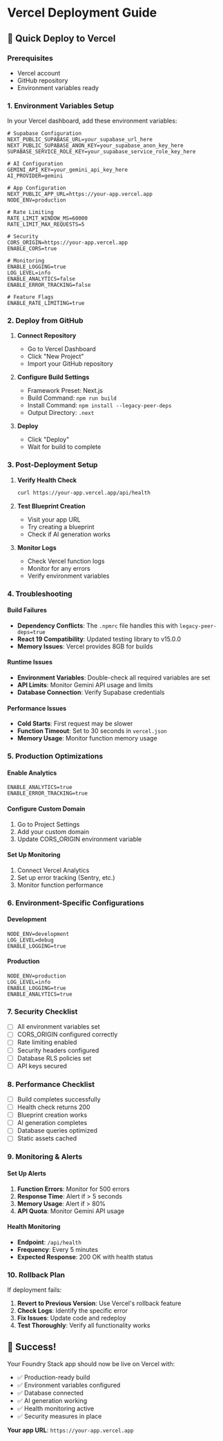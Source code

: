 # Vercel Deployment Guide

## 🚀 Quick Deploy to Vercel

### Prerequisites
- Vercel account
- GitHub repository
- Environment variables ready

### 1. Environment Variables Setup

In your Vercel dashboard, add these environment variables:

```env
# Supabase Configuration
NEXT_PUBLIC_SUPABASE_URL=your_supabase_url_here
NEXT_PUBLIC_SUPABASE_ANON_KEY=your_supabase_anon_key_here
SUPABASE_SERVICE_ROLE_KEY=your_supabase_service_role_key_here

# AI Configuration
GEMINI_API_KEY=your_gemini_api_key_here
AI_PROVIDER=gemini

# App Configuration
NEXT_PUBLIC_APP_URL=https://your-app.vercel.app
NODE_ENV=production

# Rate Limiting
RATE_LIMIT_WINDOW_MS=60000
RATE_LIMIT_MAX_REQUESTS=5

# Security
CORS_ORIGIN=https://your-app.vercel.app
ENABLE_CORS=true

# Monitoring
ENABLE_LOGGING=true
LOG_LEVEL=info
ENABLE_ANALYTICS=false
ENABLE_ERROR_TRACKING=false

# Feature Flags
ENABLE_RATE_LIMITING=true
```

### 2. Deploy from GitHub

1. **Connect Repository**
   - Go to Vercel Dashboard
   - Click "New Project"
   - Import your GitHub repository

2. **Configure Build Settings**
   - Framework Preset: Next.js
   - Build Command: `npm run build`
   - Install Command: `npm install --legacy-peer-deps`
   - Output Directory: `.next`

3. **Deploy**
   - Click "Deploy"
   - Wait for build to complete

### 3. Post-Deployment Setup

1. **Verify Health Check**
   ```bash
   curl https://your-app.vercel.app/api/health
   ```

2. **Test Blueprint Creation**
   - Visit your app URL
   - Try creating a blueprint
   - Check if AI generation works

3. **Monitor Logs**
   - Check Vercel function logs
   - Monitor for any errors
   - Verify environment variables

### 4. Troubleshooting

#### Build Failures
- **Dependency Conflicts**: The `.npmrc` file handles this with `legacy-peer-deps=true`
- **React 19 Compatibility**: Updated testing library to v15.0.0
- **Memory Issues**: Vercel provides 8GB for builds

#### Runtime Issues
- **Environment Variables**: Double-check all required variables are set
- **API Limits**: Monitor Gemini API usage and limits
- **Database Connection**: Verify Supabase credentials

#### Performance Issues
- **Cold Starts**: First request may be slower
- **Function Timeout**: Set to 30 seconds in `vercel.json`
- **Memory Usage**: Monitor function memory usage

### 5. Production Optimizations

#### Enable Analytics
```env
ENABLE_ANALYTICS=true
ENABLE_ERROR_TRACKING=true
```

#### Configure Custom Domain
1. Go to Project Settings
2. Add your custom domain
3. Update CORS_ORIGIN environment variable

#### Set Up Monitoring
1. Connect Vercel Analytics
2. Set up error tracking (Sentry, etc.)
3. Monitor function performance

### 6. Environment-Specific Configurations

#### Development
```env
NODE_ENV=development
LOG_LEVEL=debug
ENABLE_LOGGING=true
```

#### Production
```env
NODE_ENV=production
LOG_LEVEL=info
ENABLE_LOGGING=true
ENABLE_ANALYTICS=true
```

### 7. Security Checklist

- [ ] All environment variables set
- [ ] CORS_ORIGIN configured correctly
- [ ] Rate limiting enabled
- [ ] Security headers configured
- [ ] Database RLS policies set
- [ ] API keys secured

### 8. Performance Checklist

- [ ] Build completes successfully
- [ ] Health check returns 200
- [ ] Blueprint creation works
- [ ] AI generation completes
- [ ] Database queries optimized
- [ ] Static assets cached

### 9. Monitoring & Alerts

#### Set Up Alerts
1. **Function Errors**: Monitor for 500 errors
2. **Response Time**: Alert if > 5 seconds
3. **Memory Usage**: Alert if > 80%
4. **API Quota**: Monitor Gemini API usage

#### Health Monitoring
- **Endpoint**: `/api/health`
- **Frequency**: Every 5 minutes
- **Expected Response**: 200 OK with health status

### 10. Rollback Plan

If deployment fails:
1. **Revert to Previous Version**: Use Vercel's rollback feature
2. **Check Logs**: Identify the specific error
3. **Fix Issues**: Update code and redeploy
4. **Test Thoroughly**: Verify all functionality works

## 🎉 Success!

Your Foundry Stack app should now be live on Vercel with:
- ✅ Production-ready build
- ✅ Environment variables configured
- ✅ Database connected
- ✅ AI generation working
- ✅ Health monitoring active
- ✅ Security measures in place

**Your app URL**: `https://your-app.vercel.app`
